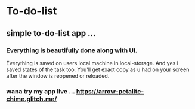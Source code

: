# To-do-list
## simple to-do-list app ...
### Everything is beautifully done along with UI.
Everything is saved on users local machine in local-storage. And yes i saved states of the task too. You'll get exact copy as u had on your screen after the window is reopened or reloaded.

### wana try my app live ... https://arrow-petalite-chime.glitch.me/ 
